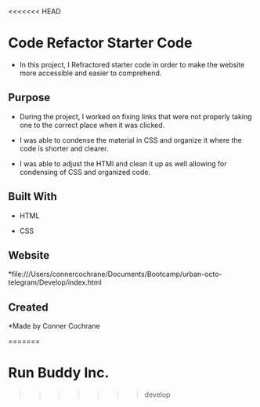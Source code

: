 <<<<<<< HEAD
# Code Refactor Starter Code

* In this project, I Refractored starter code in order to make the website more accessible and easier to comprehend.

## Purpose

* During the project, I worked on fixing links that were not properly taking one to the correct place when it was clicked.

* I was able to condense the material in CSS and organize it where the code is shorter and clearer.

* I was able to adjust the HTMl and clean it up as well allowing for condensing of CSS and organized code.

## Built With

* HTML

* CSS

## Website

*file:///Users/connercochrane/Documents/Bootcamp/urban-octo-telegram/Develop/index.html

## Created

*Made by Conner Cochrane




=======
# Run Buddy Inc.
>>>>>>> develop
